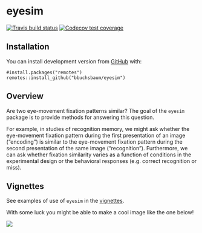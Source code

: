 
<!-- README.md is generated from README.Rmd. Please edit that file -->

# eyesim

<!-- badges: start -->

[![Travis build
status](https://travis-ci.com/bbuchsbaum/eyesim.svg?branch=master)](https://travis-ci.com/bbuchsbaum/eyesim)
[![Codecov test
coverage](https://codecov.io/gh/bbuchsbaum/eyesim/branch/master/graph/badge.svg)](https://codecov.io/gh/bbuchsbaum/eyesim?branch=master)
<!-- badges: end -->

## Installation

You can install development version from [GitHub](https://github.com/)
with:

    #install.packages("remotes")
    remotes::install_github("bbuchsbaum/eyesim")

## Overview

Are two eye-movement fixation patterns similar? The goal of the `eyesim`
package is to provide methods for answering this question.

For example, in studies of recognition memory, we might ask whether the
eye-movement fixation pattern during the first presentation of an image
(“encoding”) is similar to the eye-movement fixation pattern during the
second presentation of the same image (“recognition”). Furthermore, we
can ask whether fixation similarity varies as a function of conditions
in the experimental design or the behavioral responses (e.g. correct
recognition or miss).

## Vignettes

See examples of use of `eyesim` in the
[vignettes](https://bbuchsbaum.github.io/eyesim/articles/index.html).

With some luck you might be able to make a cool image like the one
below!

![](phelps.gif)
